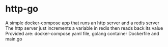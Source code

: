 # http-go

A simple docker-compose app that runs an http server and a redis server
The http server just increments a variable in redis then reads back its value
Provided are: docker-compose yaml file, golang container Dockerfile and main.go

